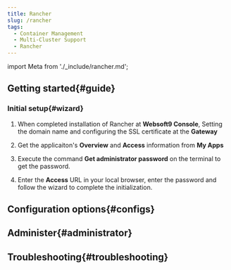 ```yaml
---
title: Rancher
slug: /rancher
tags:
  - Container Management
  - Multi-Cluster Support
  - Rancher
---
```


import Meta from './_include/rancher.md';

<Meta name="meta" />

## Getting started{#guide}

### Initial setup{#wizard}

1. When completed installation of Rancher at **Websoft9 Console**, Setting the domain name and configuring the SSL certificate at the **Gateway** 

2. Get the applicaiton's **Overview** and **Access** information from **My Apps**

3. Execute the command **Get administrator password** on the terminal to get the password.

4. Enter the **Access** URL in your local browser, enter the password and follow the wizard to complete the initialization.

## Configuration options{#configs}

## Administer{#administrator}

## Troubleshooting{#troubleshooting}